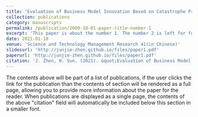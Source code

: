 ```yaml
---
title: "Evaluation of Business Model Innovation Based on Catastrophe Progression and Entropy Method:Taking JF Enterprise as the Example"
collection: publications
category: manuscripts
permalink: /publication/2009-10-01-paper-title-number-1
excerpt: 'This paper is about the number 1. The number 2 is left for future work.'
date: 2021-01-10
venue: 'Science and Technology Management Research 41(in Chinese)'
slidesurl: 'http://junjie-zhen.github.io/files/paper1.pdf'
paperurl: 'http://junjie-zhen.github.io/files/paper1.pdf'
citation: 'J. Zhen, H. Sun. (2021). &quot;Evaluation of Business Model Innovation Based on Catastrophe Progression and Entropy Method:Taking JF Enterprise as the Example.&quot; <i>Science and Technology Management Research </i>. 41(1).'
---
```


The contents above will be part of a list of publications, if the user clicks the link for the publication than the contents of section will be rendered as a full page, allowing you to provide more information about the paper for the reader. When publications are displayed as a single page, the contents of the above "citation" field will automatically be included below this section in a smaller font.